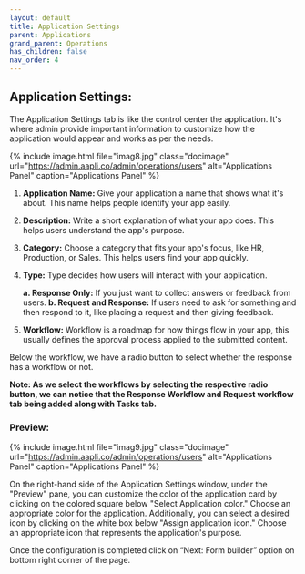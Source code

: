 ```yaml
---
layout: default
title: Application Settings 
parent: Applications
grand_parent: Operations
has_children: false
nav_order: 4
---
```


## Application Settings:

The Application Settings tab is like the control center the application. It's where admin provide important information to customize how the application would appear and works as per the needs.

{% include image.html file="imag8.jpg" class="docimage" url="https://admin.aapli.co/admin/operations/users" alt="Applications Panel" caption="Applications Panel" %}

1. **Application Name:** Give your application a name that shows what it's about. This name helps people identify your app easily.
2. **Description:** Write a short explanation of what your app does. This helps users understand the app's purpose.
3. **Category:** Choose a category that fits your app's focus, like HR, Production, or Sales. This helps users find your app quickly.
4. **Type:** Type decides how users will interact with your application.

      **a. Response Only:** If you just want to collect answers or feedback from users.
      **b. Request and Response:** If users need to ask for something and then respond to it, like placing a request and then giving feedback.

5. **Workflow:** Workflow is a roadmap for how things flow in your app, this usually defines the approval process applied to the submitted content. 

Below the workflow, we have a radio button to select whether the response has a workflow or not. 


**Note: As we select the workflows by selecting the respective radio button, we can notice that the Response Workflow and Request workflow tab being added along with Tasks tab.**

### Preview:

{% include image.html file="imag9.jpg" class="docimage" url="https://admin.aapli.co/admin/operations/users" alt="Applications Panel" caption="Applications Panel" %}

On the right-hand side of the Application Settings window, under the "Preview" pane, you can customize the color of the application card by clicking on the colored square below "Select Application color." Choose an appropriate color for the application. Additionally, you can select a desired icon by clicking on the white box below "Assign application icon." Choose an appropriate icon that represents the application's purpose.

Once the configuration is completed click on “Next: Form builder” option on bottom right corner of the page.





